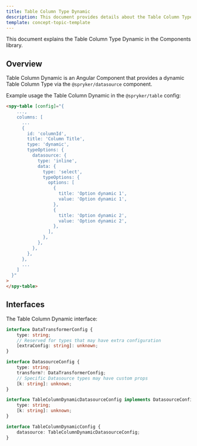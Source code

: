 ```yaml
---
title: Table Column Type Dynamic
description: This document provides details about the Table Column Type Dynamic in the Components Library.
template: concept-topic-template
---
```


This document explains the Table Column Type Dynamic in the Components library.

## Overview

Table Column Dynamic is an Angular Component that provides a dynamic Table Column Type via the `@spryker/datasource` component.

Example usage the Table Column Dynamic in the `@spryker/table` config:

```html
<spy-table [config]="{
    ...,
    columns: [
      ...
      {
        id: 'columnId',
        title: 'Column Title',
        type: 'dynamic',
        typeOptions: {
          datasource: {
            type: 'inline',
            data: {
              type: 'select',
              typeOptions: {
                options: [
                  {
                    title: 'Option dynamic 1',
                    value: 'Option dynamic 1',
                  },
                  {
                    title: 'Option dynamic 2',
                    value: 'Option dynamic 2',
                  },
                ],
              },
            },
          },
        },
      },
      ...
    ]
  }"
>
</spy-table>
```

## Interfaces

The Table Column Dynamic interface:

```ts
interface DataTransformerConfig {
    type: string;
    // Reserved for types that may have extra configuration
    [extraConfig: string]: unknown;
}

interface DatasourceConfig {
    type: string;
    transform?: DataTransformerConfig;
    // Specific Datasource types may have custom props
    [k: string]: unknown;
}

interface TableColumnDynamicDatasourceConfig implements DatasourceConfig {
    type: string;
    [k: string]: unknown;
}

interface TableColumnDynamicConfig {
    datasource: TableColumnDynamicDatasourceConfig;
}
```
